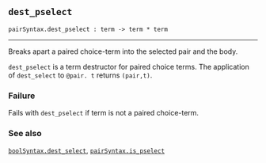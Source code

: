 ## `dest_pselect`

``` hol4
pairSyntax.dest_pselect : term -> term * term
```

------------------------------------------------------------------------

Breaks apart a paired choice-term into the selected pair and the body.

`dest_pselect` is a term destructor for paired choice terms. The
application of `dest_select` to `@pair. t` returns `(pair,t)`.

### Failure

Fails with `dest_pselect` if term is not a paired choice-term.

### See also

[`boolSyntax.dest_select`](#boolSyntax.dest_select),
[`pairSyntax.is_pselect`](#pairSyntax.is_pselect)
